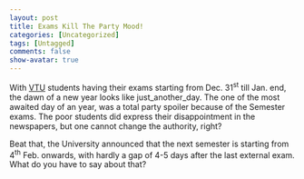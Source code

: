 ```yaml
---
layout: post
title: Exams Kill The Party Mood!
categories: [Uncategorized]
tags: [Untagged]
comments: false
show-avatar: true
---
```


With <a href="http://vtu.ac.in">VTU</a> students having their exams starting from Dec. 31<sup>st</sup> till Jan. end, the dawn of a new year looks like just_another_day. The one of the most awaited day of an year, was a total party spoiler because of the Semester exams. The poor students did express their disappointment in the newspapers, but one cannot change the authority, right?

Beat that, the University announced that the next semester is starting from 4<sup>th</sup> Feb. onwards, with hardly a gap of 4-5 days after the last external exam. What do you have to say about that?